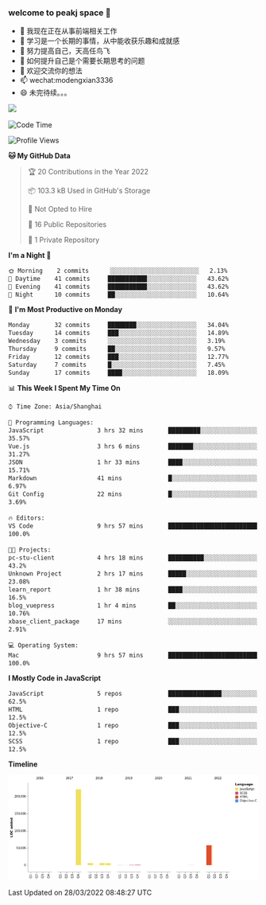 ### welcome to peakj space 👋



- 🔭 我现在正在从事前端相关工作
- 🌱 学习是一个长期的事情，从中能收获乐趣和成就感
- 👯 努力提高自己，天高任鸟飞
- 🤔 如何提升自己是个需要长期思考的问题
- 💬 欢迎交流你的想法
- 📫 wechat:modengxian3336
- 😄 未完待续。。。

![](https://s2.ax1x.com/2019/06/28/ZKxc4J.jpg)

<!--START_SECTION:waka-->
![Code Time](http://img.shields.io/badge/Code%20Time-1%2C061%20hrs%2050%20mins-blue)

![Profile Views](http://img.shields.io/badge/Profile%20Views-2-blue)

**🐱 My GitHub Data** 

> 🏆 20 Contributions in the Year 2022
 > 
> 📦 103.3 kB Used in GitHub's Storage 
 > 
> 🚫 Not Opted to Hire
 > 
> 📜 16 Public Repositories 
 > 
> 🔑 1 Private Repository 
 > 
**I'm a Night 🦉** 

```text
🌞 Morning    2 commits      ░░░░░░░░░░░░░░░░░░░░░░░░░   2.13% 
🌆 Daytime    41 commits     ███████████░░░░░░░░░░░░░░   43.62% 
🌃 Evening    41 commits     ███████████░░░░░░░░░░░░░░   43.62% 
🌙 Night      10 commits     ██░░░░░░░░░░░░░░░░░░░░░░░   10.64%

```
📅 **I'm Most Productive on Monday** 

```text
Monday       32 commits     ████████░░░░░░░░░░░░░░░░░   34.04% 
Tuesday      14 commits     ███░░░░░░░░░░░░░░░░░░░░░░   14.89% 
Wednesday    3 commits      ░░░░░░░░░░░░░░░░░░░░░░░░░   3.19% 
Thursday     9 commits      ██░░░░░░░░░░░░░░░░░░░░░░░   9.57% 
Friday       12 commits     ███░░░░░░░░░░░░░░░░░░░░░░   12.77% 
Saturday     7 commits      █░░░░░░░░░░░░░░░░░░░░░░░░   7.45% 
Sunday       17 commits     ████░░░░░░░░░░░░░░░░░░░░░   18.09%

```


📊 **This Week I Spent My Time On** 

```text
⌚︎ Time Zone: Asia/Shanghai

💬 Programming Languages: 
JavaScript               3 hrs 32 mins       █████████░░░░░░░░░░░░░░░░   35.57% 
Vue.js                   3 hrs 6 mins        ███████░░░░░░░░░░░░░░░░░░   31.27% 
JSON                     1 hr 33 mins        ████░░░░░░░░░░░░░░░░░░░░░   15.71% 
Markdown                 41 mins             █░░░░░░░░░░░░░░░░░░░░░░░░   6.97% 
Git Config               22 mins             █░░░░░░░░░░░░░░░░░░░░░░░░   3.69%

🔥 Editors: 
VS Code                  9 hrs 57 mins       █████████████████████████   100.0%

🐱‍💻 Projects: 
pc-stu-client            4 hrs 18 mins       ██████████░░░░░░░░░░░░░░░   43.2% 
Unknown Project          2 hrs 17 mins       █████░░░░░░░░░░░░░░░░░░░░   23.08% 
learn_report             1 hr 38 mins        ████░░░░░░░░░░░░░░░░░░░░░   16.5% 
blog_vuepress            1 hr 4 mins         ██░░░░░░░░░░░░░░░░░░░░░░░   10.76% 
xbase_client_package     17 mins             ░░░░░░░░░░░░░░░░░░░░░░░░░   2.91%

💻 Operating System: 
Mac                      9 hrs 57 mins       █████████████████████████   100.0%

```

**I Mostly Code in JavaScript** 

```text
JavaScript               5 repos             ███████████████░░░░░░░░░░   62.5% 
HTML                     1 repo              ███░░░░░░░░░░░░░░░░░░░░░░   12.5% 
Objective-C              1 repo              ███░░░░░░░░░░░░░░░░░░░░░░   12.5% 
SCSS                     1 repo              ███░░░░░░░░░░░░░░░░░░░░░░   12.5%

```


**Timeline**

![Chart not found](https://raw.githubusercontent.com/PeakJ/PeakJ/master/charts/bar_graph.png) 


 Last Updated on 28/03/2022 08:48:27 UTC
<!--END_SECTION:waka-->
